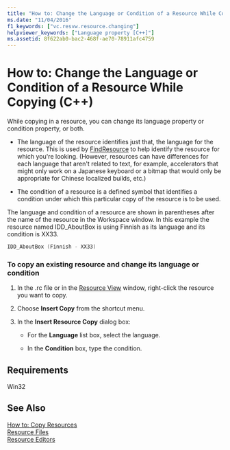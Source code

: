 ```yaml
---
title: "How to: Change the Language or Condition of a Resource While Copying (C++)"
ms.date: "11/04/2016"
f1_keywords: ["vc.resvw.resource.changing"]
helpviewer_keywords: ["Language property [C++]"]
ms.assetid: 8f622ab0-bac2-468f-ae70-78911afc4759
---
```

# How to: Change the Language or Condition of a Resource While Copying (C++)

While copying in a resource, you can change its language property or condition property, or both.

- The language of the resource identifies just that, the language for the resource. This is used by [FindResource](/windows/desktop/api/winbase/nf-winbase-findresourcea) to help identify the resource for which you're looking. (However, resources can have differences for each language that aren't related to text, for example, accelerators that might only work on a Japanese keyboard or a bitmap that would only be appropriate for Chinese localized builds, etc.)

- The condition of a resource is a defined symbol that identifies a condition under which this particular copy of the resource is to be used.

The language and condition of a resource are shown in parentheses after the name of the resource in the Workspace window. In this example the resource named IDD_AboutBox is using Finnish as its language and its condition is XX33.

```cpp
IDD_AboutBox (Finnish - XX33)
```

### To copy an existing resource and change its language or condition

1. In the .rc file or in the [Resource View](../windows/resource-view-window.md) window, right-click the resource you want to copy.

2. Choose **Insert Copy** from the shortcut menu.

3. In the **Insert Resource Copy** dialog box:

   - For the **Language** list box, select the language.

   - In the **Condition** box, type the condition.

## Requirements

Win32

## See Also

[How to: Copy Resources](../windows/how-to-copy-resources.md)<br/>
[Resource Files](../windows/resource-files-visual-studio.md)<br/>
[Resource Editors](../windows/resource-editors.md)